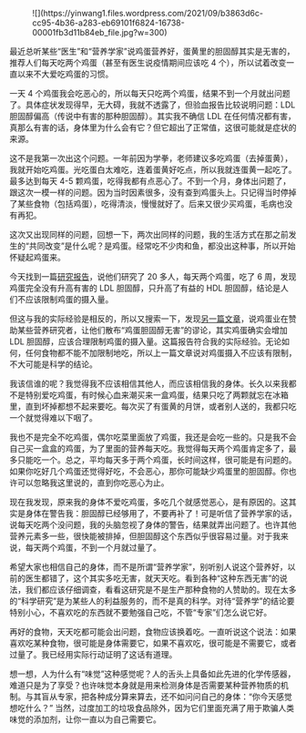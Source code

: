 <div class="wp-block-image">

<figure class="aligncenter size-medium">![](https://yinwang1.files.wordpress.com/2021/09/b3863d6c-cc95-4b36-a283-eb69101f6824-16738-00001fb3d11b84eb_file.jpg?w=300)</figure>

</div>

最近总听某些“医生”和“营养学家”说鸡蛋营养好，蛋黄里的胆固醇其实是无害的，推荐人们每天吃两个鸡蛋（甚至有医生说疫情期间应该吃 4 个），所以试着改变一直以来不大爱吃鸡蛋的习惯。

一天 4 个鸡蛋我会吃恶心的，所以每天只吃两个鸡蛋，结果不到一个月就出问题了。具体症状发现得早，无大碍，我就不透露了，但验血报告比较说明问题：LDL 胆固醇偏高（传说中有害的那种胆固醇）。其实我不确信 LDL 在任何情况都有害，真那么有害的话，身体里为什么会有它？但它超出了正常值，这很可能就是症状的来源。

这不是我第一次出这个问题。一年前因为学拳，老师建议多吃鸡蛋（去掉蛋黄），我就开始吃鸡蛋。光吃蛋白太难吃，连着蛋黄好吃点，所以我就连蛋黄一起吃了。最多达到每天 4-5 颗鸡蛋，吃得我都有点恶心了。不到一个月，身体出问题了，跟这次一模一样的问题。因为当时因素很多，没有查到鸡蛋头上。只记得当时停掉了某些食物（包括鸡蛋），吃得清淡，慢慢就好了。后来又很少买鸡蛋，毛病也没有再犯。

这次又出现同样的问题，回想一下，两次出同样的问题，我的生活方式在那之前发生的“共同改变”是什么呢？是鸡蛋。经常吃不少肉和鱼，都没出这种事，所以开始怀疑起鸡蛋来。

今天找到一篇[研究报告](https://pubmed.ncbi.nlm.nih.gov/8120521/)，说他们研究了 20 多人，每天两个鸡蛋，吃了 6 周，发现鸡蛋完全没有升高有害的 LDL 胆固醇，只升高了有益的 HDL 胆固醇，结论是人们不应该限制鸡蛋的摄入量。

但这与我的实际经验是相反的，所以又搜索一下，发现[另一篇文章](https://nutritionfacts.org/2016/04/28/egg-consumption-and-ldl-cholesterol-size/?continueFlag=59398f60eaea586ed2e22df2b8a9af5c)，说鸡蛋业在赞助某些营养研究者，让他们散布“鸡蛋胆固醇无害”的谬论，其实鸡蛋确实会增加 LDL 胆固醇，应该合理限制鸡蛋的摄入量。这篇报告符合我的实际经验。无论如何，任何食物都不能不加限制地吃，所以上一篇文章说对鸡蛋摄入不应该有限制，不大可能是科学的结论。

我该信谁的呢？我觉得我不应该相信其他人，而应该相信我的身体。长久以来我都不是特别爱吃鸡蛋，有时候心血来潮买来一盒鸡蛋，结果只吃了两颗就忘在冰箱里，直到坏掉都想不起来要吃。每次买了有蛋黄的月饼，或者别人送的，我都只吃一个就觉得难以下咽了。

我也不是完全不吃鸡蛋，偶尔吃菜里面放了鸡蛋，我还是会吃一些的。只是我不会自己买一盒盒的鸡蛋，为了里面的营养每天吃。我觉得每天两个鸡蛋肯定多了，最多只能吃一个。总之，平均每天多于两个鸡蛋，长时间这样，很可能是有问题的。如果你吃好几个鸡蛋还觉得好吃，不会恶心，那你可能缺少鸡蛋里的胆固醇。你也许可以忽略我这里说的，直到你吃恶心为止。

现在我发现，原来我的身体不爱吃鸡蛋，多吃几个就感觉恶心，是有原因的。这其实是身体在警告我：胆固醇已经够用了，不要再补了！可是听信了营养学家的话，说每天吃两个没问题，我的头脑忽视了身体的警告，结果就弄出问题了。也许其他营养元素多一些，很快能被排掉，但胆固醇这个东西似乎很容易过量。对于我来说，每天两个鸡蛋，不到一个月就过量了。

希望大家也相信自己的身体，而不是所谓“营养学家”，别听别人说这个营养好，以前的医生都错了，这个其实多吃无害，就天天吃。看到各种“这种东西无害”的说法，我们都应该仔细调查，看看这研究是不是生产那种食物的人赞助的。现在太多的“科学研究”是为某些人的利益服务的，而不是真的科学。对待“营养学”的结论要特别小心，不喜欢吃的东西就不要勉强自己吃，不管“专家”们怎么说它好。

再好的食物，天天吃都可能会出问题，食物应该换着吃。一直听说这个说法：如果喜欢吃某种食物，很可能是身体需要它，如果不喜欢吃，很可能是不需要它，或者过量了。我已经用实际行动证明了这话有道理。

想一想，人为什么有“味觉”这种感觉呢？人的舌头上具备如此先进的化学传感器，难道只是为了享受？也许味觉本身就是用来检测身体是否需要某种营养物质的机制。与其盲从专家，把各种成分算来算去，还不如问问自己的身体：“你今天感觉想吃什么？” 当然，过度加工的垃圾食品除外，因为它们里面充满了用于欺骗人类味觉的添加剂，让你一直以为自己需要它。
